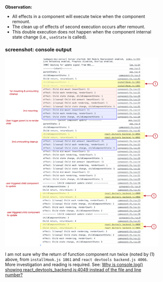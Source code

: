 **Observation:**

- All effects in a component  will execute twice when the component remount. 
- The clean up of effects of second execution occurs after remount.
- This double execution does not happen when the component internal state change  (i.e., `useState` is called). 



### screenshot: console output

![console output](./documents/react18-double-rendering.png)



I am not sure why the return of function component run twice (noted by (1) above, from `installHook.js 1861` and  `react devtools backend.js 4066`. More investigation and reading is required. See: [Why is console.log() showing react_devtools_backend.js:4049 instead of the file and line number?](https://stackoverflow.com/questions/69071151/why-is-console-log-showing-react-devtools-backend-js4049-instead-of-the-file)


